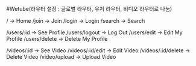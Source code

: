 #Wetube(라우터 설정 : 글로벌 라우터, 유저 라우터, 비디오 라우터로 나눔)

/ -> Home
/join -> Join
/login -> Login
/search -> Search

/users/:id -> See Profile
/users/logout -> Log Out
/users/edit -> Edit My Profile
/users/delete -> Delete My Profile


/videos/:id -> See Video
/videos/:id/edit -> Edit Video
/videos/:id/delete -> Delete Video
/video/upload -> Upload Video